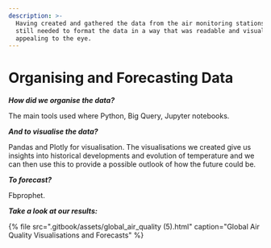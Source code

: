 ```yaml
---
description: >-
  Having created and gathered the data from the air monitoring stations, we
  still needed to format the data in a way that was readable and visually
  appealing to the eye.
---
```


# Organising and Forecasting Data

_**How did we organise the data?**_

The main tools used where Python, Big Query, Jupyter notebooks.

_**And to visualise the data?**_

 Pandas and Plotly for visualisation. The visualisations we created give us insights into historical developments and evolution of temperature and we can then use this to provide a possible outlook of how the future could be.

_**To forecast?**_

 Fbprophet.  



_**Take a look at our results:**_

{% file src=".gitbook/assets/global\_air\_quality \(5\).html" caption="Global Air Quality Visualisations and Forecasts" %}

